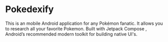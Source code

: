 # Pokedexify



This is an mobile Android application for any Pokémon fanatic. It allows you to research all your favorite Pokemon. Built with Jetpack Compose , Android’s recommended modern toolkit for building native UI's.
